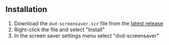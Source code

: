## Installation

1. Download the `dvd-screensaver.scr` file from the [latest release](https://github.com/szabika-pvp/dvd-screensaver/releases/latest)
2. Right-click the file and select "Install"
3. In the screen saver settings menu select "dvd-screensaver"
